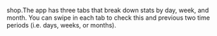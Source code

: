 shop.The app has three tabs that break down stats by day, week, and month.
You can swipe in each tab to check this and previous two time periods (i.e. days, weeks, or months).
